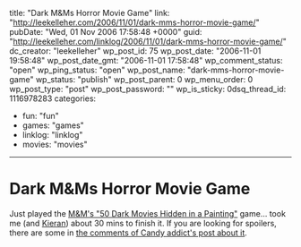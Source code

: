 title: "Dark M&amp;Ms Horror Movie Game"
link: "http://leekelleher.com/2006/11/01/dark-mms-horror-movie-game/"
pubDate: "Wed, 01 Nov 2006 17:58:48 +0000"
guid: "http://leekelleher.com/linklog/2006/11/01/dark-mms-horror-movie-game/"
dc_creator: "leekelleher"
wp_post_id: 75
wp_post_date: "2006-11-01 19:58:48"
wp_post_date_gmt: "2006-11-01 17:58:48"
wp_comment_status: "open"
wp_ping_status: "open"
wp_post_name: "dark-mms-horror-movie-game"
wp_status: "publish"
wp_post_parent: 0
wp_menu_order: 0
wp_post_type: "post"
wp_post_password: ""
wp_is_sticky: 0dsq_thread_id: 1116978283
categories:
  - fun: "fun"
  - games: "games"
  - linklog: "linklog"
  - movies: "movies"

---

# Dark M&amp;Ms Horror Movie Game

Just played the <a href="http://www.darkjustgotfun.com/">M&M's "50 Dark Movies Hidden in a Painting"</a> game... took me (and <a href="http://www.kigo.co.uk/">Kieran</a>) about 30 mins to  finish it.<!--more--> If you are looking for spoilers, there are some in <a href="http://candyaddict.com/blog/2006/09/23/dark-mms-horror-movie-game/">the comments of Candy addict's post about it</a>.